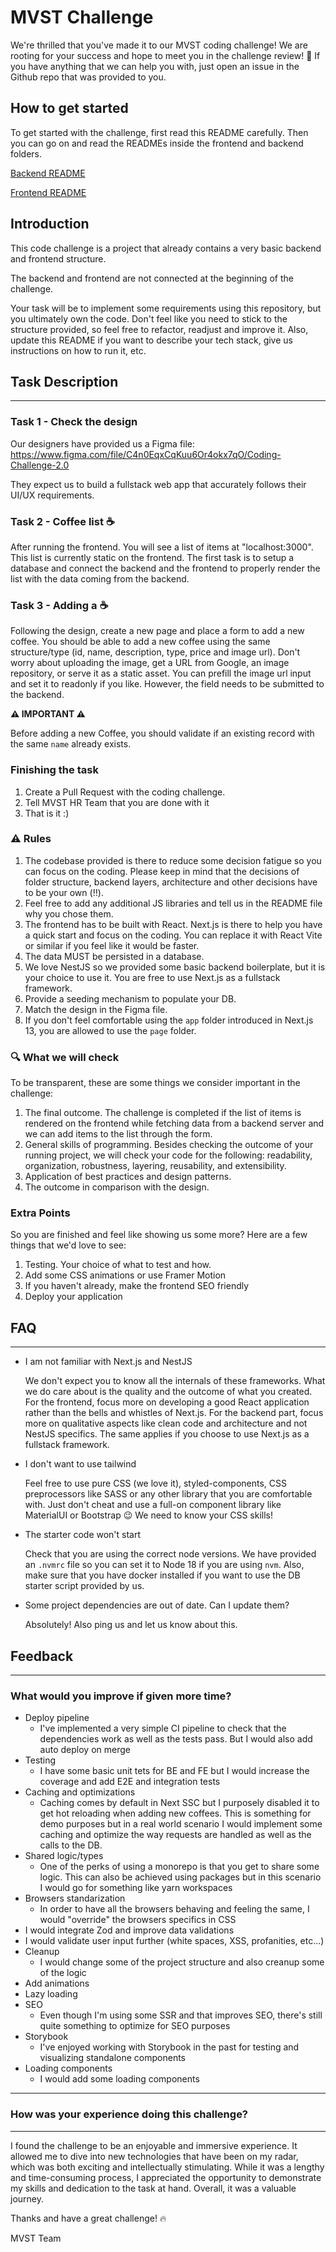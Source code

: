 # MVST Challenge

We're thrilled that you've made it to our MVST coding challenge! We are rooting for your success and hope to meet you in the challenge review! 🚀 If you have anything that we can help you with, just open an issue in the Github repo that was provided to you.

## How to get started

To get started with the challenge, first read this README carefully. Then you can go on and
read the READMEs inside the frontend and backend folders.

[Backend README](backend/README.md)

[Frontend README](frontend/README.md)

## Introduction

This code challenge is a project that already contains a very basic backend and frontend structure.

The backend and frontend are not connected at the beginning of the challenge.

Your task will be to implement some requirements using this repository, but you ultimately own the code. Don't feel like you need to stick to the structure provided, so feel free to refactor, readjust and improve it. Also, update this README if you want to describe your tech stack, give us instructions on how to run it, etc.

## Task Description

---

### Task 1 - Check the design

Our designers have provided us a Figma file:
https://www.figma.com/file/C4n0EqxCqKuu6Or4okx7qO/Coding-Challenge-2.0

They expect us to build a fullstack web app that accurately follows their UI/UX requirements.

### Task 2 - Coffee list :coffee:

After running the frontend. You will see a list of items at "localhost:3000". This list is currently static on the frontend. The first task is to setup a database and connect the backend and the frontend to properly render the list with the data coming from the backend.

### Task 3 - Adding a :coffee:

Following the design, create a new page and place a form to add a new coffee.
You should be able to add a new coffee using the same structure/type (id, name, description, type, price and image url).
Don't worry about uploading the image, get a URL from Google, an image repository, or serve it as a static asset. You can prefill the image url input and set it to readonly if you like. However, the field needs to be submitted to the backend.

**⚠️ IMPORTANT ⚠️**

Before adding a new Coffee, you should validate if an existing record with the same `name` already exists.

### Finishing the task

1. Create a Pull Request with the coding challenge.
2. Tell MVST HR Team that you are done with it
3. That is it :)

### ⚠️ Rules

1. The codebase provided is there to reduce some decision fatigue so you can focus on the coding. Please keep in mind that the decisions of folder structure, backend layers, architecture and other decisions have to be your own (‼️).
2. Feel free to add any additional JS libraries and tell us in the README file why you chose them.
3. The frontend has to be built with React. Next.js is there to help you have a quick start and focus on the coding. You can replace it with React Vite or similar if you feel like it would be faster.
4. The data MUST be persisted in a database.
5. We love NestJS so we provided some basic backend boilerplate, but it is your choice to use it. You are free to use Next.js as a fullstack framework.
6. Provide a seeding mechanism to populate your DB.
7. Match the design in the Figma file.
8. If you don't feel comfortable using the `app` folder introduced in Next.js 13, you are allowed to use the `page` folder.

### 🔍 What we will check

To be transparent, these are some things we consider important in the challenge:

1. The final outcome. The challenge is completed if the list of items is rendered on the frontend while fetching data from a backend server and we can add items to the list through the form.
2. General skills of programming. Besides checking the outcome of your running project, we will check your code for the following: readability, organization, robustness, layering, reusability, and extensibility.
3. Application of best practices and design patterns.
4. The outcome in comparison with the design.

### Extra Points

So you are finished and feel like showing us some more? Here are a few things that we'd love to see:

1. Testing. Your choice of what to test and how.
2. Add some CSS animations or use Framer Motion
3. If you haven't already, make the frontend SEO friendly
4. Deploy your application

## FAQ

---

- I am not familiar with Next.js and NestJS

  We don't expect you to know all the internals of these frameworks. What we do care about is the quality and the outcome of what you created. For the frontend, focus more on developing a good React application rather than the bells and whistles of Next.js. For the backend part, focus more on qualitative aspects like clean code and architecture and not NestJS specifics. The same applies if you choose to use Next.js as a fullstack framework.

- I don't want to use tailwind

  Feel free to use pure CSS (we love it), styled-components, CSS preprocessors like SASS or any other library that you are comfortable with. Just don't cheat and use a full-on component library like MaterialUI or Bootstrap 😉 We need to know your CSS skills!

- The starter code won't start

  Check that you are using the correct node versions. We have provided an `.nvmrc` file so you can set it to Node 18 if you are using `nvm`. Also, make sure that you have docker installed if you want to use the DB starter script provided by us.

- Some project dependencies are out of date. Can I update them?

  Absolutely! Also ping us and let us know about this.

## Feedback

---

### What would you improve if given more time?

- Deploy pipeline
  - I've implemented a very simple CI pipeline to check that the dependencies work as well as the tests pass. But I would also add auto deploy on merge
- Testing
  - I have some basic unit tets for BE and FE but I would increase the coverage and add E2E and integration tests
- Caching and optimizations
  - Caching comes by default in Next SSC but I purposely disabled it to get hot reloading when adding new coffees. This is something for demo purposes but in a real world scenario I would implement some caching and optimize the way requests are handled as well as the calls to the DB.
- Shared logic/types
  - One of the perks of using a monorepo is that you get to share some logic. This can also be achieved using packages but in this scenario I would go for something like yarn workspaces
- Browsers standarization
  - In order to have all the browsers behaving and feeling the same, I would "override" the browsers specifics in CSS
- I would integrate Zod and improve data validations
- I would validate user input further (white spaces, XSS, profanities, etc...)
- Cleanup
  - I would change some of the project structure and also creanup some of the logic
- Add animations
- Lazy loading
- SEO
  - Even though I'm using some SSR and that improves SEO, there's still quite something to optimize for SEO purposes
- Storybook
  - I've enjoyed working with Storybook in the past for testing and visualizing standalone components
- Loading components
  - I would add some loading components

---

### How was your experience doing this challenge?

---

I found the challenge to be an enjoyable and immersive experience. It allowed me to dive into new technologies that have been on my radar, which was both exciting and intellectually stimulating. While it was a lengthy and time-consuming process, I appreciated the opportunity to demonstrate my skills and dedication to the task at hand. Overall, it was a valuable journey.

Thanks and have a great challenge! 🔥

MVST Team
